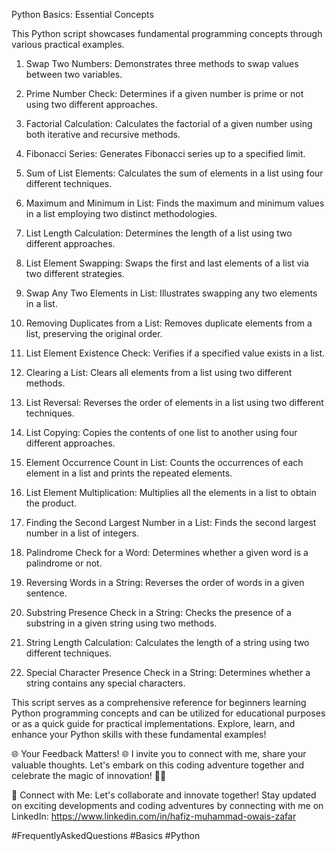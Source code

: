 Python Basics: Essential Concepts

This Python script showcases fundamental programming concepts through various practical examples.

1. Swap Two Numbers:
Demonstrates three methods to swap values between two variables.

2. Prime Number Check:
Determines if a given number is prime or not using two different approaches.

3. Factorial Calculation:
Calculates the factorial of a given number using both iterative and recursive methods.

4. Fibonacci Series:
Generates Fibonacci series up to a specified limit.

5. Sum of List Elements:
Calculates the sum of elements in a list using four different techniques.

6. Maximum and Minimum in List:
Finds the maximum and minimum values in a list employing two distinct methodologies.

7. List Length Calculation:
Determines the length of a list using two different approaches.

8. List Element Swapping:
Swaps the first and last elements of a list via two different strategies.

9. Swap Any Two Elements in List:
Illustrates swapping any two elements in a list.

10. Removing Duplicates from a List:
Removes duplicate elements from a list, preserving the original order.

11. List Element Existence Check:
Verifies if a specified value exists in a list.

12. Clearing a List:
Clears all elements from a list using two different methods.

13. List Reversal:
Reverses the order of elements in a list using two different techniques.

14. List Copying:
Copies the contents of one list to another using four different approaches.

15. Element Occurrence Count in List:
Counts the occurrences of each element in a list and prints the repeated elements.

16. List Element Multiplication:
Multiplies all the elements in a list to obtain the product.

17. Finding the Second Largest Number in a List:
Finds the second largest number in a list of integers.

18. Palindrome Check for a Word:
Determines whether a given word is a palindrome or not.

19. Reversing Words in a String:
Reverses the order of words in a given sentence.

20. Substring Presence Check in a String:
Checks the presence of a substring in a given string using two methods.

21. String Length Calculation:
Calculates the length of a string using two different techniques.

22. Special Character Presence Check in a String:
Determines whether a string contains any special characters.

This script serves as a comprehensive reference for beginners learning Python programming concepts and can be utilized for educational purposes or as a quick guide for practical implementations.
Explore, learn, and enhance your Python skills with these fundamental examples!

🌐 Your Feedback Matters! 🌐 I invite you to connect with me, share your valuable thoughts. Let's embark on this coding adventure together and celebrate the magic of innovation! 🚀🎉

🌟 Connect with Me: Let's collaborate and innovate together! Stay updated on exciting developments and coding adventures by connecting with me on LinkedIn: https://www.linkedin.com/in/hafiz-muhammad-owais-zafar

#FrequentlyAskedQuestions #Basics #Python
